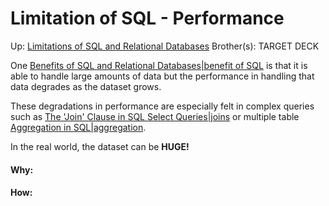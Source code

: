 # Limitation of SQL - Performance

Up: [Limitations of SQL and Relational Databases](limitations_of_sql_and_relational_databases)
Brother(s):
TARGET DECK

One [Benefits of SQL and Relational Databases|benefit of SQL](benefits_of_sql_and_relational_databases|benefit_of_sql) is that it is able to handle large amounts of data but the performance in handling that data degrades as the dataset grows.

These degradations in performance are especially felt in complex queries such as [The 'Join' Clause in SQL Select Queries|joins](the_'join'_clause_in_sql_select_queries|joins) or multiple table [Aggregation in SQL|aggregation](aggregation_in_sql|aggregation).

In the real world, the dataset can be **HUGE!**



































#### Why:
#### How:









